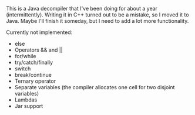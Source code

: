 This is a Java decompiler that I've been doing for about a year (intermittently).
Writing it in C++ turned out to be a mistake, so I moved it to Java.
Maybe I'll finish it someday, but I need to add a lot more functionality.

Currently not implemented:
- else
- Operators && and ||
- for/while
- try/catch/finally
- switch
- break/continue
- Ternary operator
- Separate variables (the compiler allocates one cell for two disjoint variables)
- Lambdas
- Jar support
